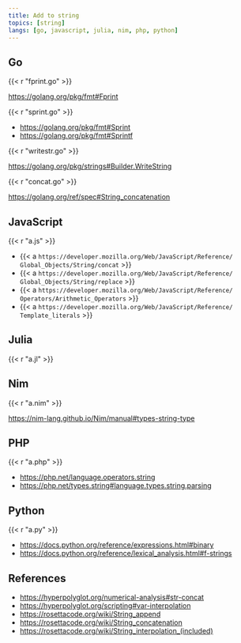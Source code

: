 ```yaml
---
title: Add to string
topics: [string]
langs: [go, javascript, julia, nim, php, python]
---
```


## Go

{{< r "fprint.go" >}}

<https://golang.org/pkg/fmt#Fprint>

{{< r "sprint.go" >}}

- <https://golang.org/pkg/fmt#Sprint>
- <https://golang.org/pkg/fmt#Sprintf>

{{< r "writestr.go" >}}

<https://golang.org/pkg/strings#Builder.WriteString>

{{< r "concat.go" >}}

<https://golang.org/ref/spec#String_concatenation>

## JavaScript

{{< r "a.js" >}}

- {{< a `https://developer.mozilla.org/Web/JavaScript/Reference/
   Global_Objects/String/concat` >}}
- {{< a `https://developer.mozilla.org/Web/JavaScript/Reference/
   Global_Objects/String/replace` >}}
- {{< a `https://developer.mozilla.org/Web/JavaScript/Reference/
   Operators/Arithmetic_Operators` >}}
- {{< a `https://developer.mozilla.org/Web/JavaScript/Reference/
   Template_literals` >}}

## Julia

{{< r "a.jl" >}}

## Nim

{{< r "a.nim" >}}

<https://nim-lang.github.io/Nim/manual#types-string-type>

## PHP

{{< r "a.php" >}}

- <https://php.net/language.operators.string>
- <https://php.net/types.string#language.types.string.parsing>

## Python

{{< r "a.py" >}}

- <https://docs.python.org/reference/expressions.html#binary>
- <https://docs.python.org/reference/lexical_analysis.html#f-strings>

## References

- <https://hyperpolyglot.org/numerical-analysis#str-concat>
- <https://hyperpolyglot.org/scripting#var-interpolation>
- <https://rosettacode.org/wiki/String_append>
- <https://rosettacode.org/wiki/String_concatenation>
- <https://rosettacode.org/wiki/String_interpolation_(included)>
